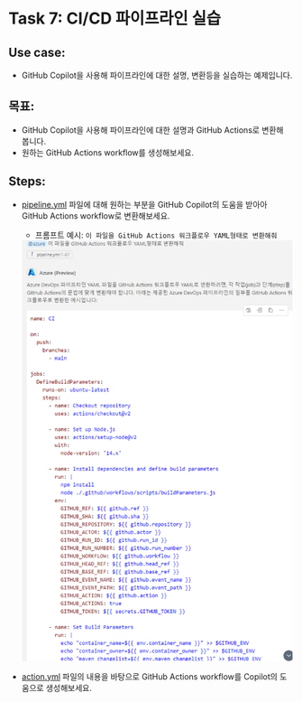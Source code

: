 # Task 7: CI/CD 파이프라인 실습

## Use case: 
- GitHub Copilot을 사용해 파이프라인에 대한 설명, 변환등을 실습하는 예제입니다.

## 목표:
- GitHub Copilot을 사용해 파이프라인에 대한 설명과 GitHub Actions로 변환해 봅니다. 
- 원하는 GitHub Actions workflow를 생성해보세요.

## Steps:
- [pipeline.yml](src/pipeline.yml) 파일에 대해 원하는 부분을 GitHub Copilot의 도움을 받아아 GitHub Actions workflow로 변환해보세요.
  - 프롬프트 예시: `이 파일을 GitHub Actions 워크플로우 YAML형태로 변환해줘` <br>
  <img src="img/01.png" width="900">

- [action.yml](src/actions.yml) 파일의 내용을 바탕으로 GitHub Actions workflow를 Copilot의 도움으로 생성해보세요.

